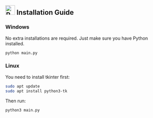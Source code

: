 ## <img src="https://raw.githubusercontent.com/Tarikul-Islam-Anik/Telegram-Animated-Emojis/main/Travel%20and%20Places/Rocket.webp" alt="Rocket" width="30" height="30" /> Installation Guide

### Windows

No extra installations are required. Just make sure you have Python installed.

```bash
python main.py
```

### Linux

You need to install tkinter first:

```bash
sudo apt update
sudo apt install python3-tk
```

Then run:

```bash
python3 main.py
```
